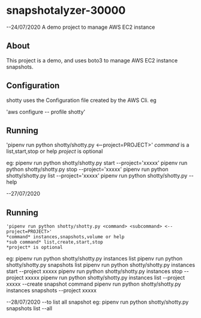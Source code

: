# snapshotalyzer-30000
--24/07/2020
A demo project to manage AWS EC2 instance

## About
This project is a demo, and uses boto3 to manage AWS EC2 instance snapshots.

## Configuration

shotty uses the Configuration file created by the AWS Cli. eg

'aws configure -- profile shotty'

## Running
'pipenv run python shotty/shotty.py <command> <--project=PROJECT>'
*command* is a list,start,stop or help
*project* is optional

eg: pipenv run  python shotty/shotty.py start --project='xxxxx'
    pipenv run  python shotty/shotty.py stop --project='xxxxx'
    pipenv run  python shotty/shotty.py list --project='xxxxx'
    pipenv run  python shotty/shotty.py --help

--27/07/2020
## Running
    'pipenv run python shotty/shotty.py <command> <subcommand> <--project=PROJECT>'
    *command* instances,snapshots,volume or help
    *sub command* list,create,start,stop
    *project* is optional

  eg: pipenv run  python shotty/shotty.py instances list
      pipenv run  python shotty/shotty.py snapshots list
      pipenv run  python shotty/shotty.py instances start --project xxxxx
      pipenv run  python shotty/shotty.py instances stop --project xxxxx
      pipenv run  python shotty/shotty.py instances list --project xxxxx
      --create snapshot command
      pipenv run  python shotty/shotty.py instances snapshots --project xxxxx


--28/07/2020
   --to list all snapshot
  eg: pipenv run  python shotty/shotty.py snapshots list --all
